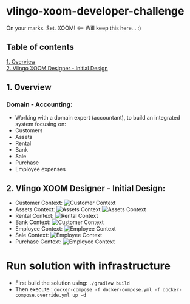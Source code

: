 # vlingo-xoom-developer-challenge

On your marks. Set. XOOM! <-- Will keep this here... :)
## Table of contents
[1. Overview](#1-Overview)\
[2. Vlingo XOOM Designer - Initial Design](#2-Vlingo-XOOM-Designer-Initial-Design)

## 1. Overview

### Domain - Accounting:

- Working with a domain expert (accountant), to build an integrated system focusing on:
- Customers
- Assets
- Rental
- Bank
- Sale
- Purchase
- Employee expenses

## 2. Vlingo XOOM Designer - Initial Design:

- Customer Context:
  ![Customer Context](docs/images/01.png)
- Assets Context:
  ![Assets Context](docs/images/02.png)
  ![Assets Context](docs/images/03.png)
- Rental Context:
  ![Rental Context](docs/images/04.png)
- Bank Context:
  ![Customer Context](docs/images/01.png)
- Employee Context:
  ![Employee Context](docs/images/01.png)
- Sale Context:
  ![Employee Context](docs/images/01.png)
- Purchase Context:
  ![Employee Context](docs/images/01.png)

# Run solution with infrastructure

- First build the solution using:
  `
  ./gradlew build
  `
- Then execute :
  `
  docker-compose -f docker-compose.yml -f docker-compose.override.yml up -d
  `
